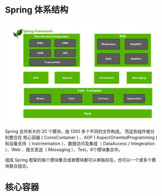 # Spring 体系结构
![Spring5 模块结构图](https://github.com/ybqdren/spring-framework/blob/my-spring/img/spring%20%E6%A8%A1%E5%9D%97.png)

Spring 总共有大约 20 个模块，由 1300 多个不同的文件构成。
而这些组件被分别整合在 核心容器 ( ConreContainer ) 、AOP ( AspectOrientedProgramming ) 
和设备支持（ Instrmentation ）、数据访问及集成（ DataAccess / Integeration ）、Web 、报文发送（ Messaging ）、Test，6个模块集合中。

组成 Spring 框架的每个模块集合或者模块都可以单独存在，也可以一个或多个模块联合组合。

# 核心容器



